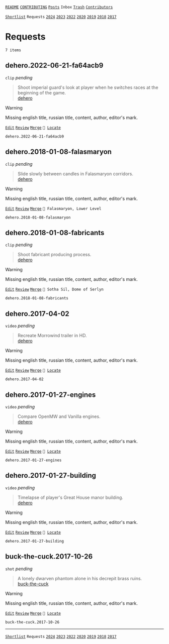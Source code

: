 [`README`](../../README.md) [`CONTRIBUTING`](../../CONTRIBUTING.md) [`Posts`](../posts/index.md) `Inbox` [`Trash`](../trash/index.md) [`Contributors`](../contributors.md)

[`Shortlist`](shortlist.md) `Requests` [`2024`](index.md) [`2023`](2023.md) [`2022`](2022.md) [`2020`](2020.md) [`2019`](2019.md) [`2018`](2018.md) [`2017`](2017.md)

# Requests

`7 items`

## <span id="dehero.2022-06-21-fa64acb9">dehero.2022-06-21-fa64acb9</span>

`clip` _pending_

> Shoot imperial guard&#39;s look at player when he switches races at the beginning of the game.  
> [dehero](../contributors.md#dehero "2022-06-21")

> [!WARNING]
> Missing english title, russian title, content, author, editor's mark.

[`Edit`](https://github.com/dehero/mwscr/issues/new?labels=post-editing&amp;template=post-editing.yml&amp;title=dehero.2022-06-21-fa64acb9&amp;postContent=&amp;postTitle=&amp;postTitleRu=&amp;postAuthor=&amp;postType=clip&amp;postEngine=&amp;postAddon=&amp;postTags=&amp;postLocation=&amp;postMark=&amp;postViolation=&amp;postTrash=&amp;postRequest=Shoot+imperial+guard%27s+look+at+player+when+he+switches+races+at+the+beginning+of+the+game.) [`Review`](https://github.com/dehero/mwscr/issues/new?labels=post-review&amp;template=post-review.yml&amp;title=dehero.2022-06-21-fa64acb9&amp;postMark=&amp;postViolation=) [`Merge`](https://github.com/dehero/mwscr/issues/new?labels=post-merging&amp;template=post-merging.yml&amp;title=dehero.2022-06-21-fa64acb9&amp;mergeWithIds=) <code>📍 [Locate](https://github.com/dehero/mwscr/issues/new?labels=post-location&template=post-location.yml&title=dehero.2022-06-21-fa64acb9&postLocation=)</code>

```
dehero.2022-06-21-fa64acb9
```

## <span id="dehero.2018-01-08-falasmaryon">dehero.2018-01-08-falasmaryon</span>

`clip` _pending_

> Slide slowly between candles in Falasmaryon corridors.  
> [dehero](../contributors.md#dehero "2018-01-08")

> [!WARNING]
> Missing english title, russian title, content, author, editor's mark.

[`Edit`](https://github.com/dehero/mwscr/issues/new?labels=post-editing&amp;template=post-editing.yml&amp;title=dehero.2018-01-08-falasmaryon&amp;postContent=&amp;postTitle=&amp;postTitleRu=&amp;postAuthor=&amp;postType=clip&amp;postEngine=&amp;postAddon=&amp;postTags=&amp;postLocation=Falasmaryon%2C+Lower+Level&amp;postMark=&amp;postViolation=&amp;postTrash=&amp;postRequest=Slide+slowly+between+candles+in+Falasmaryon+corridors.) [`Review`](https://github.com/dehero/mwscr/issues/new?labels=post-review&amp;template=post-review.yml&amp;title=dehero.2018-01-08-falasmaryon&amp;postMark=&amp;postViolation=) [`Merge`](https://github.com/dehero/mwscr/issues/new?labels=post-merging&amp;template=post-merging.yml&amp;title=dehero.2018-01-08-falasmaryon&amp;mergeWithIds=) `📍 Falasmaryon, Lower Level`

```
dehero.2018-01-08-falasmaryon
```

## <span id="dehero.2018-01-08-fabricants">dehero.2018-01-08-fabricants</span>

`clip` _pending_

> Shoot fabricant producing process.  
> [dehero](../contributors.md#dehero "2018-01-08")

> [!WARNING]
> Missing english title, russian title, content, author, editor's mark.

[`Edit`](https://github.com/dehero/mwscr/issues/new?labels=post-editing&amp;template=post-editing.yml&amp;title=dehero.2018-01-08-fabricants&amp;postContent=&amp;postTitle=&amp;postTitleRu=&amp;postAuthor=&amp;postType=clip&amp;postEngine=&amp;postAddon=&amp;postTags=&amp;postLocation=Sotha+Sil%2C+Dome+of+Serlyn&amp;postMark=&amp;postViolation=&amp;postTrash=&amp;postRequest=Shoot+fabricant+producing+process.) [`Review`](https://github.com/dehero/mwscr/issues/new?labels=post-review&amp;template=post-review.yml&amp;title=dehero.2018-01-08-fabricants&amp;postMark=&amp;postViolation=) [`Merge`](https://github.com/dehero/mwscr/issues/new?labels=post-merging&amp;template=post-merging.yml&amp;title=dehero.2018-01-08-fabricants&amp;mergeWithIds=) `📍 Sotha Sil, Dome of Serlyn`

```
dehero.2018-01-08-fabricants
```

## <span id="dehero.2017-04-02">dehero.2017-04-02</span>

`video` _pending_

> Recreate Morrowind trailer in HD.  
> [dehero](../contributors.md#dehero "2017-04-02")

> [!WARNING]
> Missing english title, russian title, content, author, editor's mark.

[`Edit`](https://github.com/dehero/mwscr/issues/new?labels=post-editing&amp;template=post-editing.yml&amp;title=dehero.2017-04-02&amp;postContent=&amp;postTitle=&amp;postTitleRu=&amp;postAuthor=&amp;postType=video&amp;postEngine=&amp;postAddon=&amp;postTags=&amp;postLocation=&amp;postMark=&amp;postViolation=&amp;postTrash=&amp;postRequest=Recreate+Morrowind+trailer+in+HD.) [`Review`](https://github.com/dehero/mwscr/issues/new?labels=post-review&amp;template=post-review.yml&amp;title=dehero.2017-04-02&amp;postMark=&amp;postViolation=) [`Merge`](https://github.com/dehero/mwscr/issues/new?labels=post-merging&amp;template=post-merging.yml&amp;title=dehero.2017-04-02&amp;mergeWithIds=) <code>📍 [Locate](https://github.com/dehero/mwscr/issues/new?labels=post-location&template=post-location.yml&title=dehero.2017-04-02&postLocation=)</code>

```
dehero.2017-04-02
```

## <span id="dehero.2017-01-27-engines">dehero.2017-01-27-engines</span>

`video` _pending_

> Compare OpenMW and Vanilla engines.  
> [dehero](../contributors.md#dehero "2017-01-27")

> [!WARNING]
> Missing english title, russian title, content, author, editor's mark.

[`Edit`](https://github.com/dehero/mwscr/issues/new?labels=post-editing&amp;template=post-editing.yml&amp;title=dehero.2017-01-27-engines&amp;postContent=&amp;postTitle=&amp;postTitleRu=&amp;postAuthor=&amp;postType=video&amp;postEngine=&amp;postAddon=&amp;postTags=&amp;postLocation=&amp;postMark=&amp;postViolation=&amp;postTrash=&amp;postRequest=Compare+OpenMW+and+Vanilla+engines.) [`Review`](https://github.com/dehero/mwscr/issues/new?labels=post-review&amp;template=post-review.yml&amp;title=dehero.2017-01-27-engines&amp;postMark=&amp;postViolation=) [`Merge`](https://github.com/dehero/mwscr/issues/new?labels=post-merging&amp;template=post-merging.yml&amp;title=dehero.2017-01-27-engines&amp;mergeWithIds=) <code>📍 [Locate](https://github.com/dehero/mwscr/issues/new?labels=post-location&template=post-location.yml&title=dehero.2017-01-27-engines&postLocation=)</code>

```
dehero.2017-01-27-engines
```

## <span id="dehero.2017-01-27-building">dehero.2017-01-27-building</span>

`video` _pending_

> Timelapse of player&#39;s Great House manor building.  
> [dehero](../contributors.md#dehero "2017-01-27")

> [!WARNING]
> Missing english title, russian title, content, author, editor's mark.

[`Edit`](https://github.com/dehero/mwscr/issues/new?labels=post-editing&amp;template=post-editing.yml&amp;title=dehero.2017-01-27-building&amp;postContent=&amp;postTitle=&amp;postTitleRu=&amp;postAuthor=&amp;postType=video&amp;postEngine=&amp;postAddon=&amp;postTags=&amp;postLocation=&amp;postMark=&amp;postViolation=&amp;postTrash=&amp;postRequest=Timelapse+of+player%27s+Great+House+manor+building.) [`Review`](https://github.com/dehero/mwscr/issues/new?labels=post-review&amp;template=post-review.yml&amp;title=dehero.2017-01-27-building&amp;postMark=&amp;postViolation=) [`Merge`](https://github.com/dehero/mwscr/issues/new?labels=post-merging&amp;template=post-merging.yml&amp;title=dehero.2017-01-27-building&amp;mergeWithIds=) <code>📍 [Locate](https://github.com/dehero/mwscr/issues/new?labels=post-location&template=post-location.yml&title=dehero.2017-01-27-building&postLocation=)</code>

```
dehero.2017-01-27-building
```

## <span id="buck-the-cuck.2017-10-26">buck-the-cuck.2017-10-26</span>

`shot` _pending_

> A lonely dwarven phantom alone in his decrepit brass ruins.  
> [buck-the-cuck](../contributors.md#buck-the-cuck "2017-10-26")

> [!WARNING]
> Missing english title, russian title, content, author, editor's mark.

[`Edit`](https://github.com/dehero/mwscr/issues/new?labels=post-editing&amp;template=post-editing.yml&amp;title=buck-the-cuck.2017-10-26&amp;postContent=&amp;postTitle=&amp;postTitleRu=&amp;postAuthor=&amp;postType=shot&amp;postEngine=&amp;postAddon=&amp;postTags=&amp;postLocation=&amp;postMark=&amp;postViolation=&amp;postTrash=&amp;postRequest=A+lonely+dwarven+phantom+alone+in+his+decrepit+brass+ruins.) [`Review`](https://github.com/dehero/mwscr/issues/new?labels=post-review&amp;template=post-review.yml&amp;title=buck-the-cuck.2017-10-26&amp;postMark=&amp;postViolation=) [`Merge`](https://github.com/dehero/mwscr/issues/new?labels=post-merging&amp;template=post-merging.yml&amp;title=buck-the-cuck.2017-10-26&amp;mergeWithIds=) <code>📍 [Locate](https://github.com/dehero/mwscr/issues/new?labels=post-location&template=post-location.yml&title=buck-the-cuck.2017-10-26&postLocation=)</code>

```
buck-the-cuck.2017-10-26
```

---

[`Shortlist`](shortlist.md) `Requests` [`2024`](index.md) [`2023`](2023.md) [`2022`](2022.md) [`2020`](2020.md) [`2019`](2019.md) [`2018`](2018.md) [`2017`](2017.md)
